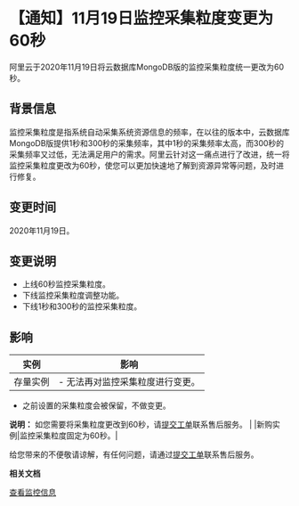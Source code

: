 # 【通知】11月19日监控采集粒度变更为60秒

阿里云于2020年11月19日将云数据库MongoDB版的监控采集粒度统一更改为60秒。

## 背景信息

监控采集粒度是指系统自动采集系统资源信息的频率，在以往的版本中，云数据库MongoDB版提供1秒和300秒的采集频率，其中1秒的采集频率太高，而300秒的采集频率又过低，无法满足用户的需求。阿里云针对这一痛点进行了改进，统一将监控采集粒度更改为60秒，使您可以更加快速地了解到资源异常等问题，及时进行修复。

## 变更时间

2020年11月19日。

## 变更说明

-   上线60秒监控采集粒度。
-   下线监控采集粒度调整功能。
-   下线1秒和300秒的监控采集粒度。

## 影响

|实例|影响|
|--|--|
|存量实例|-   无法再对监控采集粒度进行变更。
-   之前设置的采集粒度会被保留，不做变更。

**说明：** 如您需要将采集粒度更改到60秒，请[提交工单](https://selfservice.console.aliyun.com/ticket/category/dds/today)联系售后服务。 |
|新购实例|监控采集粒度固定为60秒。|

给您带来的不便敬请谅解，有任何问题，请通过[提交工单](https://selfservice.console.aliyun.com/ticket/category/dds/today)联系售后服务。

**相关文档**  


[查看监控信息](/intl.zh-CN/用户指南/监控与报警/查看监控信息.md)

